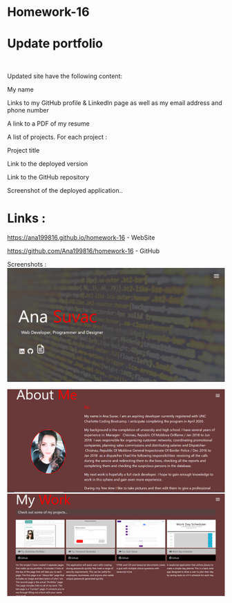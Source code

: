 # Homework-16
# Update portfolio 
<br>


Updated site  have the following content:


My name


Links to my GitHub profile & LinkedIn page as well as my email address and phone number


A link to a PDF of my resume


A list of projects. For each project :


Project title


Link to the deployed version


Link to the GitHub repository


Screenshot of the deployed application..
<br>
# Links :

 https://ana199816.github.io/homework-16 - WebSite

 https://github.com/Ana199816/homework-16 - GitHub



 Screenshots : 
  <img src="assets/img/screen3.png">

  <img src="assets/img/capture.png">
  <img src="assets/img/capture3.png">
